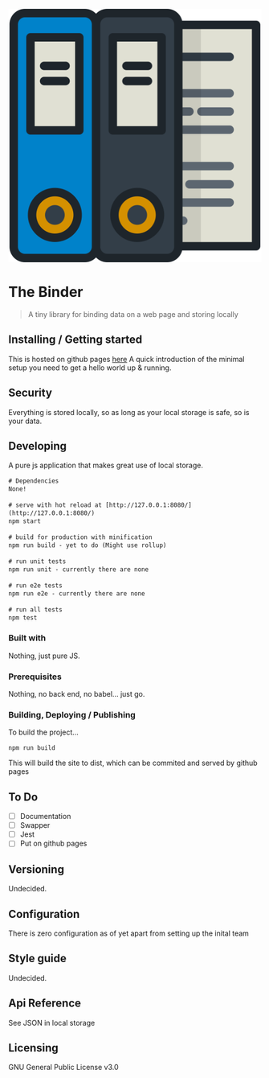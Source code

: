 ![Logo of the project](./icon.svg)

#  The Binder 
> A tiny library for binding data on a web page and storing locally 

## Installing / Getting started

This is hosted on github pages [here](http://bangbangsoftware.github.io/binder/index.html)
A quick introduction of the minimal setup you need to get a hello world up &
running.

## Security

Everything is stored locally, so as long as your local storage is safe, so is your data.

## Developing

A pure js application that makes great use of local storage. 

```shell
# Dependencies
None!

# serve with hot reload at [http://127.0.0.1:8080/](http://127.0.0.1:8080/)
npm start

# build for production with minification 
npm run build - yet to do (Might use rollup) 

# run unit tests
npm run unit - currently there are none

# run e2e tests
npm run e2e - currently there are none

# run all tests
npm test
```

### Built with
Nothing, just pure JS.

### Prerequisites
Nothing, no back end, no babel... just go.

### Building, Deploying / Publishing

To build the project...

```shell
npm run build
```
 This will build the site to dist, which can be commited and served by github
 pages

## To Do

* [ ] Documentation 
* [ ] Swapper 
* [ ] Jest
* [ ] Put on github pages

## Versioning

Undecided.

## Configuration

There is zero configuration as of yet apart from setting up the inital team

## Style guide

Undecided.

## Api Reference

See JSON in local storage

## Licensing

GNU General Public License v3.0



